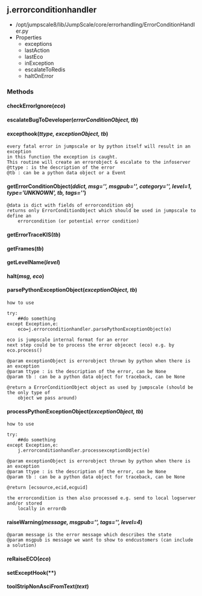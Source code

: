 <!-- toc -->
## j.errorconditionhandler

- /opt/jumpscale8/lib/JumpScale/core/errorhandling/ErrorConditionHandler.py
- Properties
    - exceptions
    - lastAction
    - lastEco
    - inException
    - escalateToRedis
    - haltOnError

### Methods

#### checkErrorIgnore(*eco*) 

#### escalateBugToDeveloper(*errorConditionObject, tb*) 

#### excepthook(*ttype, exceptionObject, tb*) 

```
every fatal error in jumpscale or by python itself will result in an exception
in this function the exception is caught.
This routine will create an errorobject & escalate to the infoserver
@ttype : is the description of the error
@tb : can be a python data object or a Event

```

#### getErrorConditionObject(*ddict, msg='', msgpub='', category='', level=1, type='UNKNOWN', tb, tags=''*) 

```
@data is dict with fields of errorcondition obj
returns only ErrorConditionObject which should be used in jumpscale to define an
    errorcondition (or potential error condition)

```

#### getErrorTraceKIS(*tb*) 

#### getFrames(*tb*) 

#### getLevelName(*level*) 

#### halt(*msg, eco*) 

#### parsePythonExceptionObject(*exceptionObject, tb*) 

```
how to use

try:
    ##do something
except Exception,e:
    eco=j.errorconditionhandler.parsePythonExceptionObject(e)

eco is jumpscale internal format for an error
next step could be to process the error objecect (eco) e.g. by eco.process()

@param exceptionObject is errorobject thrown by python when there is an exception
@param ttype : is the description of the error, can be None
@param tb : can be a python data object for traceback, can be None

@return a ErrorConditionObject object as used by jumpscale (should be the only type of
    object we pass around)

```

#### processPythonExceptionObject(*exceptionObject, tb*) 

```
how to use

try:
    ##do something
except Exception,e:
    j.errorconditionhandler.processexceptionObject(e)

@param exceptionObject is errorobject thrown by python when there is an exception
@param ttype : is the description of the error, can be None
@param tb : can be a python data object for traceback, can be None

@return [ecsource,ecid,ecguid]

the errorcondition is then also processed e.g. send to local logserver and/or stored
    locally in errordb

```

#### raiseWarning(*message, msgpub='', tags='', level=4*) 

```
@param message is the error message which describes the state
@param msgpub is message we want to show to endcustomers (can include a solution)

```

#### reRaiseECO(*eco*) 

#### setExceptHook(**) 

#### toolStripNonAsciFromText(*text*) 

